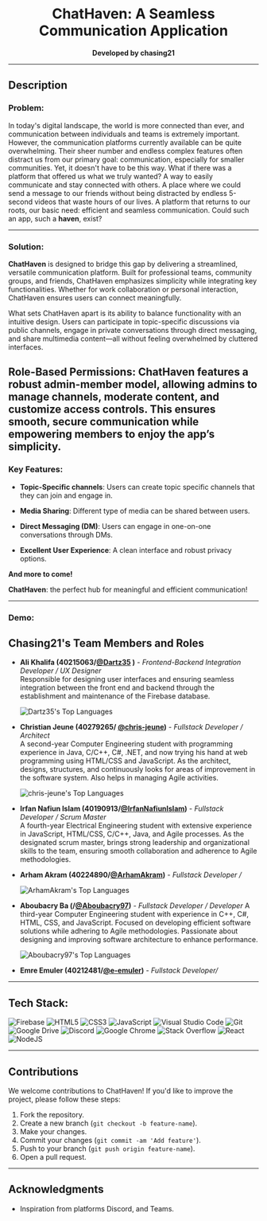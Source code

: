 <h1 align="center" id="title">ChatHaven: A Seamless Communication Application</h1>
<p align="center">
  <strong>Developed by chasing21</strong>
</p>

---

## **Description**

### **Problem:**

In today's digital landscape, the world is more connected than ever, and communication between individuals and teams is extremely important. However, the communication platforms currently available can be quite overwhelming. Their sheer number and endless complex features often distract us from our primary goal: communication, especially for smaller communities. Yet, it doesn't have to be this way. What if there was a platform that offered us what we truly wanted? A way to easily communicate and stay connected with others. A place where we could send a message to our friends without being distracted by endless 5-second videos that waste hours of our lives. A platform that returns to our roots, our basic need: efficient and seamless communication. Could such an app, such a **haven**, exist?

---

### **Solution:**

**ChatHaven** is designed to bridge this gap by delivering a streamlined, versatile communication platform. Built for professional teams, community groups, and friends, ChatHaven emphasizes simplicity while integrating key functionalities. Whether for work collaboration or personal interaction, ChatHaven ensures users can connect meaningfully.

What sets ChatHaven apart is its ability to balance functionality with an intuitive design. Users can participate in topic-specific discussions via public channels, engage in private conversations through direct messaging, and share multimedia content—all without feeling overwhelmed by cluttered interfaces.

Role-Based Permissions: ChatHaven features a robust admin-member model, allowing admins to manage channels, moderate content, and customize access controls. This ensures smooth, secure communication while empowering members to enjoy the app’s simplicity.
---

### **Key Features:**
- **Topic-Specific channels**: Users can create topic specific channels that they can join and engage in.
  
- **Media Sharing**: Different type of media can be shared between users.
  
- **Direct Messaging (DM)**: Users can engage in one-on-one conversations through DMs.
  
- **Excellent User Experience**: A clean interface and robust privacy options.

**And more to come!**

**ChatHaven**: the perfect hub for meaningful and efficient communication!

---

### **Demo:**



## **Chasing21's Team Members and Roles**

- **Ali Khalifa (40215063/[@Dartz35](https://github.com/Dartz35) )** - *Frontend-Backend Integration Developer / UX Designer*  
  Responsible for designing user interfaces and ensuring seamless integration between the front end and backend through the establishment and maintenance of the Firebase database.
  
  ![Dartz35's Top Languages](https://github-readme-stats.vercel.app/api/top-langs/?username=Dartz35&theme=highcontrast&show_icons=true&hide_border=true&layout=compact)

- **Christian Jeune (40279265/ [@chris-jeune](https://github.com/chris-jeune))** - *Fullstack Developer / Architect*  
  A second-year Computer Engineering student with programming experience in Java, C/C++, C#, .NET, and now trying his hand at web programming using HTML/CSS and JavaScript. As the architect, designs, structures, and continuously looks for areas of improvement in the software system. Also helps in managing Agile activities.

  ![chris-jeune's Top Languages](https://github-readme-stats.vercel.app/api/top-langs/?username=chris-jeune&theme=highcontrast&show_icons=true&hide_border=true&layout=compact)

- **Irfan Nafiun Islam (40190913/[@IrfanNafiunIslam](https://github.com/IrfanNafiunIslam))** - *Fullstack Developer / Scrum Master*  
  A fourth-year Electrical Engineering student with extensive experience in JavaScript, HTML/CSS, C/C++, Java, and Agile processes. As the designated scrum master, brings strong leadership and organizational skills to the team, ensuring smooth collaboration and adherence to Agile methodologies.

- **Arham Akram (40224890/[@ArhamAkram](https://github.com/ArhamAkram))** - *Fullstack Developer / <Role>*
  <Description>
  
  ![ArhamAkram's Top Languages](https://github-readme-stats.vercel.app/api/top-langs/?username=ArhamAkram&theme=highcontrast&show_icons=true&hide_border=true&layout=compact)
  
- **Aboubacry Ba (<ID>/[@Aboubacry97](https://github.com/Aboubacry97))** - *Fullstack Developer / Developer*
  A third-year Computer Engineering student with experience in C++, C#, HTML, CSS, and JavaScript. Focused on developing efficient software solutions while adhering to Agile methodologies. Passionate about designing and improving software architecture to enhance performance.

  ![Aboubacry97's Top Languages](https://github-readme-stats.vercel.app/api/top-langs/?username=Aboubacry97&theme=highcontrast&show_icons=true&hide_border=true&layout=compact)

- **Emre Emuler (40212481/[@e-emuler](https://github.com/e-emuler))** - *Fullstack Developer/ <Role>*
  <Description>

---

## **Tech Stack:**

![Firebase](https://img.shields.io/badge/firebase-%23039BE5.svg?style=for-the-badge&logo=firebase) ![HTML5](https://img.shields.io/badge/html5-%23E34F26.svg?style=for-the-badge&logo=html5&logoColor=white) ![CSS3](https://img.shields.io/badge/css3-%231572B6.svg?style=for-the-badge&logo=css3&logoColor=white) ![JavaScript](https://img.shields.io/badge/javascript-%23323330.svg?style=for-the-badge&logo=javascript&logoColor=%23F7DF1E) ![Visual Studio Code](https://img.shields.io/badge/Visual%20Studio%20Code-0078d7.svg?style=for-the-badge&logo=visual-studio-code&logoColor=white) ![Git](https://img.shields.io/badge/git-%23F05033.svg?style=for-the-badge&logo=git&logoColor=white) ![Google Drive](https://img.shields.io/badge/Google%20Drive-4285F4?style=for-the-badge&logo=googledrive&logoColor=white) ![Discord](https://img.shields.io/badge/Discord-%235865F2.svg?style=for-the-badge&logo=discord&logoColor=white) ![Google Chrome](https://img.shields.io/badge/Google%20Chrome-4285F4?style=for-the-badge&logo=GoogleChrome&logoColor=white) ![Stack Overflow](https://img.shields.io/badge/-Stackoverflow-FE7A16?style=for-the-badge&logo=stack-overflow&logoColor=white) ![React](https://img.shields.io/badge/react-%2320232a.svg?style=for-the-badge&logo=react&logoColor=%2361DAFB) ![NodeJS](https://img.shields.io/badge/node.js-6DA55F?style=for-the-badge&logo=node.js&logoColor=white)

---

## **Contributions**

We welcome contributions to ChatHaven! If you'd like to improve the project, please follow these steps:

1. Fork the repository.
2. Create a new branch (`git checkout -b feature-name`).
3. Make your changes.
4. Commit your changes (`git commit -am 'Add feature'`).
5. Push to your branch (`git push origin feature-name`).
6. Open a pull request.

---

## **Acknowledgments**

- Inspiration from platforms Discord, and Teams.

